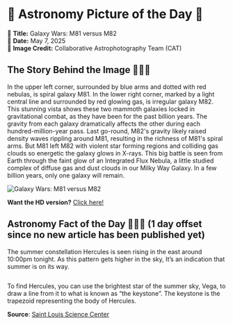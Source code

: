 # 🌌 Astronomy Picture of the Day 🌌
🔭 **Title:** Galaxy Wars: M81 versus M82  
📅 **Date:** May 7, 2025  
📸 **Image Credit:** 
Collaborative Astrophotography Team (CAT)
  

## The Story Behind the Image 🧑‍🚀🔭
In the upper left corner, surrounded by blue arms and dotted with red nebulas, is spiral galaxy M81.  In the lower right corner, marked by a light central line and surrounded by red glowing gas, is irregular galaxy M82.  This stunning vista shows these two mammoth galaxies locked in gravitational combat, as they have been for the past billion years.   The gravity from each galaxy dramatically affects the other during each hundred-million-year pass.  Last go-round, M82's gravity likely raised density waves rippling around M81, resulting in the richness of M81's spiral arms.  But M81 left M82 with violent star forming regions and colliding gas clouds so energetic the galaxy glows in X-rays.  This big battle is seen from Earth through the faint glow of an Integrated Flux Nebula, a little studied complex of diffuse gas and dust clouds in our Milky Way Galaxy. In a few billion years, only one galaxy will remain.

![Galaxy Wars: M81 versus M82](https://apod.nasa.gov/apod/image/2505/M81M82_CAT_960.jpg)

**Want the HD version?** [Click here!](https://apod.nasa.gov/apod/image/2505/M81M82_CAT_3780.jpg)

## Astronomy Fact of the Day 👩‍🚀🚀 (1 day offset since no new article has been published yet)
<p>The summer constellation Hercules is seen rising in the east around 10:00pm tonight. As this pattern gets higher in the sky, It’s an indication that summer is on its way.</p>
<p><img src="https://www.slsc.org/wp-content/uploads/2025/04/may-6.jpg" alt=""/></p>
<p>To find Hercules, you can use the brightest star of the summer sky, Vega, to draw a line from it to what is known as “the keystone”. The keystone is the trapezoid representing the body of Hercules.</p>

**Source**: [Saint Louis Science Center](https://www.slsc.org/astronomy-fact-of-the-day-may-6-2025/)

